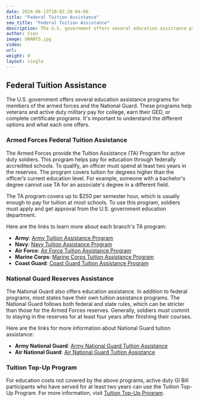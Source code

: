 ```yaml
---
date: 2024-06-13T10:02:20-04:00
title: "Federal Tuition Assistance"
seo_title: "Federal Tuition Assistance"
description: The U.S. government offers several education assistance programs for members of the armed forces and the National Guard. These programs help veterans and active duty military pay for college, earn their GED, or complete certificate programs.
author: Csen
image: GRANTS.jpg
video:
url: 
weight: 0
layout: single
---
```


## Federal Tuition Assistance

The U.S. government offers several education assistance programs for members of the armed forces and the National Guard. These programs help veterans and active duty military pay for college, earn their GED, or complete certificate programs. It's important to understand the different options and what each one offers.

### Armed Forces Federal Tuition Assistance
The Armed Forces provide the Tuition Assistance (TA) Program for active duty soldiers. This program helps pay for education through federally accredited schools. To qualify, an officer must spend at least two years in the reserves. The program covers tuition for degrees higher than the officer’s current education level. For example, someone with a bachelor's degree cannot use TA for an associate's degree in a different field.

The TA program covers up to $250 per semester hour, which is usually enough to pay for tuition at most schools. To use this program, soldiers must apply and get approval from the U.S. government education department.

Here are the links to learn more about each branch's TA program:
- **Army**: [Army Tuition Assistance Program](https://www.goarmyed.com/public/public_money_for_college-tuition_assistance.aspx)
- **Navy**: [Navy Tuition Assistance Program](http://www.navy.com/joining/education-opportunities.html)
- **Air Force**: [Air Force Tuition Assistance Program](http://www.airforce.com/benefits/enlisted-education/)
- **Marine Corps**: [Marine Corps Tuition Assistance Program](http://www.marforres.marines.mil/GeneralSpecialStaff/MarineCorpsCommunityServices/MarineFamilyServices/LifelongLearingCenter/TuitionAssistance.aspx)
- **Coast Guard**: [Coast Guard Tuition Assistance Program](http://www.uscg.mil/yotf/cgi/active_duty/pay_for_college/ta/default.asp)

### National Guard Reserves Assistance
The National Guard also offers education assistance. In addition to federal programs, most states have their own tuition assistance programs. The National Guard follows both federal and state rules, which can be stricter than those for the Armed Forces reserves. Generally, soldiers must commit to staying in the reserves for at least four years after finishing their courses.

Here are the links for more information about National Guard tuition assistance:
- **Army National Guard**: [Army National Guard Tuition Assistance](https://www.goarmyed.com/public/public_money_for_college-tuition_assistance.aspx)
- **Air National Guard**: [Air National Guard Tuition Assistance](http://www.goang.com/Benefits/Benefits)

### Tuition Top-Up Program
For education costs not covered by the above programs, active duty GI Bill participants who have served for at least two years can use the Tuition Top-Up Program. For more information, visit [Tuition Top-Up Program](http://www.benefits.va.gov/GIBILL/docs/factsheets/topup.pdf).